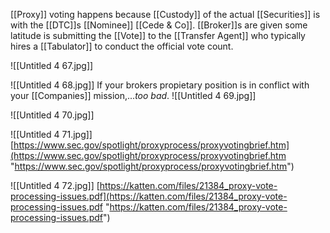 [[Proxy]] voting happens because [[Custody]] of the actual [[Securities]] is with the [[DTC]]s [[Nominee]] [[Cede & Co]]. [[Broker]]s are given some latitude is submitting the [[Vote]] to the [[Transfer Agent]] who typically hires a [[Tabulator]] to conduct the official vote count.

![[Untitled 4 67.jpg]]

![[Untitled 4 68.jpg]]
If your brokers propietary position is in conflict with your [[Companies]] mission,...*too bad*.
![[Untitled 4 69.jpg]]

![[Untitled 4 70.jpg]]

![[Untitled 4 71.jpg]]
[https://www.sec.gov/spotlight/proxyprocess/proxyvotingbrief.htm](https://www.sec.gov/spotlight/proxyprocess/proxyvotingbrief.htm "https://www.sec.gov/spotlight/proxyprocess/proxyvotingbrief.htm")

![[Untitled 4 72.jpg]]
[https://katten.com/files/21384_proxy-vote-processing-issues.pdf](https://katten.com/files/21384_proxy-vote-processing-issues.pdf "https://katten.com/files/21384_proxy-vote-processing-issues.pdf")


